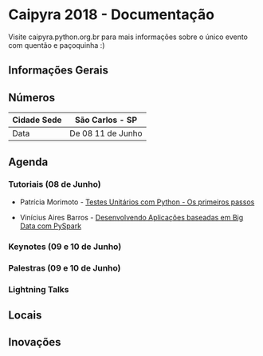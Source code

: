 # Caipyra 2018 - Documentação

Visite caipyra.python.org.br para mais informações sobre o único evento com quentão e paçoquinha :)

## Informações Gerais

## Números

| Cidade Sede | São Carlos - SP   |
|-------------|-------------------|
| Data        | De 08 11 de Junho |


## Agenda

### Tutoriais (08 de Junho)

- Patrícia Morimoto - [Testes Unitários com Python - Os primeiros passos](<https://drive.google.com/open?id=1fHfYI96ws_J4iYKDG7axJhXJ9prRVPaA>)

- Vinícius Aires Barros - [Desenvolvendo Aplicações baseadas em Big Data com PySpark](<https://pt.slideshare.net/viniciusa1r3s/desenvolvendo-aplicaes-baseadas-em-big-data-com-pyspark>)

### Keynotes (09 e 10 de Junho)


### Palestras (09 e 10 de Junho)

### Lightning Talks


## Locais


## Inovações


